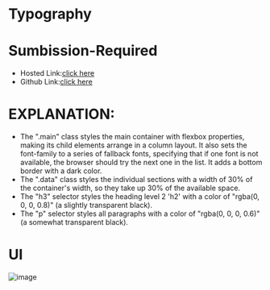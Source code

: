 # Typography

# Sumbission-Required
- Hosted Link:[click here](https://namishagurunani.github.io/Typography/)
- Github Link:[click here](https://github.com/namishagurunani/Typography)
  
# EXPLANATION:
- The ".main" class styles the main container with flexbox properties, making its child elements arrange in a column layout. It also sets the font-family to a series 
  of fallback fonts, specifying that if one font is not available, the browser should try the next one in the list. It adds a bottom border with a dark color.
- The ".data" class styles the individual sections with a width of 30% of the container's width, so they take up 30% of the available space.
- The "h3" selector styles the heading level 2 'h2' with a color of "rgba(0, 0, 0, 0.8)" (a slightly transparent black).
- The "p" selector styles all paragraphs with a color of "rgba(0, 0, 0, 0.6)" (a somewhat transparent black).
# UI
![image](https://github.com/namishagurunani/Typography/assets/126158413/31d7d414-f8d1-460c-a9e4-67e58ed3de85)
